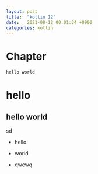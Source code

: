 ```yaml
---
layout: post
title:  "kotlin 12"
date:   2021-08-12 00:01:34 +0900
categories: kotlin
---
```


# Chapter
```
hello world
```

# hello

## hello world


sd

- hello
- world

- qwewq
